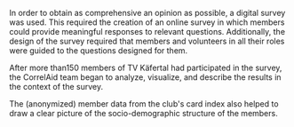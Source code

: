 In order to obtain as comprehensive an opinion as possible, a digital survey was used. This required the creation of an online survey in which members could provide meaningful responses to relevant questions. Additionally, the design of the survey required that members and volunteers in all their roles were guided to the questions designed for them.

After more than150 members of TV Käfertal had participated in the survey, the CorrelAid team began to analyze, visualize, and describe the results in the context of the survey.

The (anonymized) member data from the club's card index also helped to draw a clear picture of the socio-demographic structure of the members.